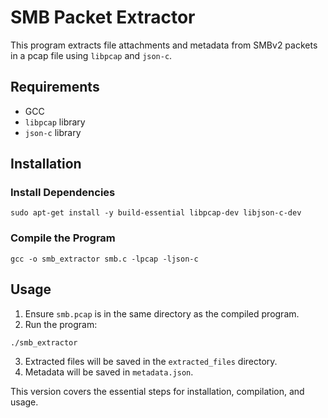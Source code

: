 # SMB Packet Extractor

This program extracts file attachments and metadata from SMBv2 packets in a pcap file using `libpcap` and `json-c`.

## Requirements

- GCC
- `libpcap` library
- `json-c` library

## Installation

### Install Dependencies

`sudo apt-get install -y build-essential libpcap-dev libjson-c-dev`

### Compile the Program

`gcc -o smb_extractor smb.c -lpcap -ljson-c`


## Usage

1. Ensure `smb.pcap` is in the same directory as the compiled program.
2. Run the program:

`./smb_extractor`

3. Extracted files will be saved in the `extracted_files` directory.
4. Metadata will be saved in `metadata.json`.

This version covers the essential steps for installation, compilation, and usage.

